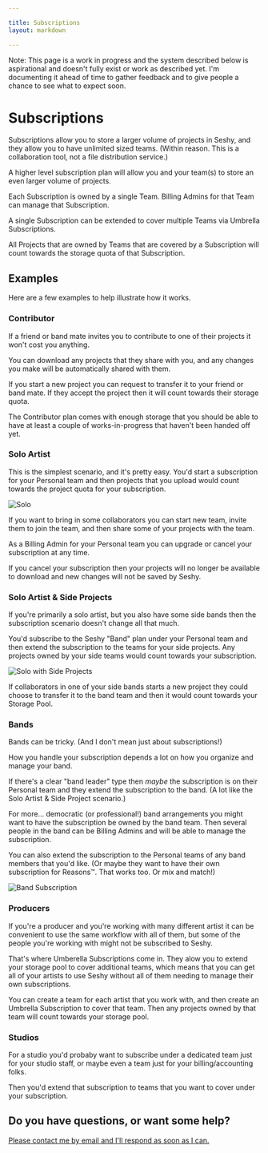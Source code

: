 ```yaml
---

title: Subscriptions
layout: markdown

---
```


<div class="border border-dashed rounded-lg border-yellow-500 bg-yellow-200 dark:bg-opacity-10 dark:border-yellow-200 dark:border-opacity-70 dark:text-white mb-8 p-3 xl:py-4 xl:px-4 xl:-mx-4">
  Note: This page is a work in progress and the system described below is aspirational and doesn't fully exist or work as described yet.
  I'm documenting it ahead of time to gather feedback and to give people a chance to see what to expect soon.
</div>

# Subscriptions

Subscriptions allow you to store a larger volume of projects in Seshy, and they allow you to
have unlimited sized teams. (Within reason. This is a collaboration tool, not a file
distribution service.)

A higher level subscription plan will allow you and your team(s) to store an even larger volume of projects.

Each Subscription is owned by a single Team. Billing Admins for that Team can manage that Subscription.

A single Subscription can be extended to cover multiple Teams via Umbrella Subscriptions.

All Projects that are owned by Teams that are covered by a Subscription
will count towards the storage quota of that Subscription.

## Examples

Here are a few examples to help illustrate how it works.

### Contributor

If a friend or band mate invites you to contribute to one of their projects it won't cost you anything.

You can download any projects that they share with you, and any changes you make will be automatically shared with them.

If you start a new project you can request to transfer it to your friend or band mate. If they accept the project then it will count towards their storage quota.

The Contributor plan comes with enough storage that you should be able to have at least a couple of works-in-progress that haven't been handed off yet.


### Solo Artist

This is the simplest scenario, and it's pretty easy. You'd start a subscription
for your Personal team and then projects that you upload would count towards the
project quota for your subscription.


![Solo](subscriptions/solo.png)

If you want to bring in some collaborators you can start new team, invite them
to join the team, and then share some of your projects with the team.

As a Billing Admin for your Personal team you can upgrade or cancel your subscription
at any time.

If you cancel your subscription then your projects will no longer be available to download
and new changes will not be saved by Seshy.

### Solo Artist & Side Projects

If you're primarily a solo artist, but you also have some side bands then the subscription
scenario doesn't change all that much.

You'd subscribe to the Seshy "Band" plan under your Personal team and then extend the subscription to
the teams for your side projects. Any projects owned by your side teams would count towards your subscription.

![Solo with Side Projects](subscriptions/solo_w_side.png)

If collaborators in one of your side bands starts a new project they could choose to transfer it to the band team
and then it would count towards your Storage Pool.

### Bands

Bands can be tricky. (And I don't mean just about subscriptions!)

How you handle your subscription depends a lot on how you organize and manage your band.

If there's a clear "band leader" type then _maybe_ the subscription is on their Personal
team and they extend the subscription to the band. (A lot like the Solo Artist & Side Project scenario.)

For more... democratic (or professional!) band arrangements you might want to have the subscription be owned
by the band team. Then several people in the band can be Billing Admins and will be able
to manage the subscription.

You can also extend the subscription to the Personal teams
of any band members that you'd like. (Or maybe they want to have their own subscription
for Reasons™. That works too. Or mix and match!)

![Band Subscription](subscriptions/band.png)

### Producers

If you're a producer and you're working with many different artist it can be convenient to use the same
workflow with all of them, but some of the people you're working with might not be subscribed to Seshy.

That's where Umberella Subscriptions come in. They alow you to extend your storage pool to cover additional
teams, which means that you can get all of your artists to use Seshy without all of them needing to manage
their own subscriptions.

You can create a team for each artist that you work with, and then create an Umbrella Subscription to cover
that team. Then any projects owned by that team will count towards your storage pool.


### Studios

For a studio you'd probaby want to subscribe under a dedicated team just for your studio
staff, or maybe even a team just for your billing/accounting folks.

Then you'd extend that subscription to teams that you want to cover under your subscription.

## Do you have questions, or want some help?

<p>
<a href="mailto:jeremy@seshy.me?subject=Seshy Question About Subscriptions" target="_blank">Please contact me by email and I'll respond as soon as I can.</a>
</p>
